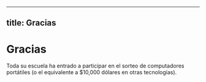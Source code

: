 * * *

## title: Gracias

# Gracias

Toda su escuela ha entrado a participar en el sorteo de computadores portátiles (o el equivalente a $10,000 dólares en otras tecnologías).